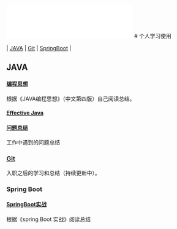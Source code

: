 <iframe frameborder="no" border="0" marginwidth="0" marginheight="0" width=330 height=86 src="//music.163.com/outchain/player?type=2&id=4990424&auto=1&height=66"></iframe>
# 个人学习使用

| [JAVA](#JAVA) | [Git](#Git) | [SpringBoot](#SpringBoot) |

## JAVA
#### [编程思想](Java/编程思想.md)
   根据《JAVA编程思想》（中文第四版）自己阅读总结。
#### [Effective Java](Java/Effective%20Java.md)

#### [问题总结](Java/working.md)
   工作中遇到的问题总结

### [Git](Git/Git.md)
   入职之后的学习和总结（持续更新中）。

### Spring Boot
   #### [SpringBoot实战](SpringBoot/SpringBoot实战.md)
   根据《spring Boot 实战》阅读总结

